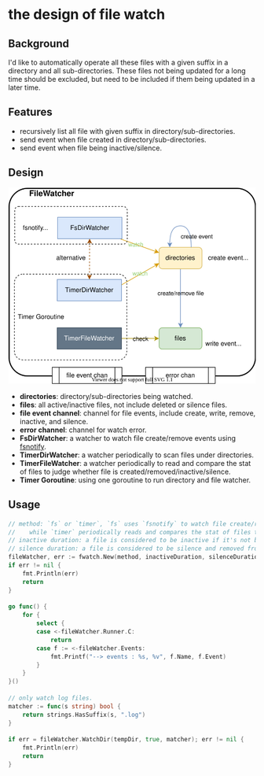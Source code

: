 # the design of file watch

## Background

I'd like to automatically operate all these files with a given suffix in a directory and all sub-directories.
These files not being updated for a long time should be excluded, 
but need to be included if them being updated in a later time.

## Features
- recursively list all file with given suffix in directory/sub-directories.
- send event when file created in directory/sub-directories.
- send event when file being inactive/silence.

## Design

![](doc/fwatch.svg)
- **directories**: directory/sub-directories being watched.
- **files**: all active/inactive files, not include deleted or silence files.
- **file event channel**: channel for file events, include create, write, remove, inactive, and silence.
- **error channel**: channel for watch error.
- **FsDirWatcher**: a watcher to watch file create/remove events using [fsnotify](https://github.com/vogo/fsnotify).
- **TimerDirWatcher**: a watcher periodically to scan files under directories.
- **TimerFileWatcher**: a watcher periodically to read and compare the stat of files to judge whether file is created/removed/inactive/silence.
- **Timer Goroutine**: using one goroutine to run directory and file watcher.

## Usage

```go
// method: `fs` or `timer`, `fs` uses `fsnotify` to watch file create/remove events,
//    while `timer` periodically reads and compares the stat of files to judge whether file is created/removed/inactive/silence.
// inactive duration: a file is considered to be inactive if it's not being updated in the given duration.
// silence duration: a file is considered to be silence and removed from watching files if it's not being updated in the given duration.
fileWatcher, err := fwatch.New(method, inactiveDuration, silenceDuration)
if err != nil {
    fmt.Println(err)
	return
}

go func() {
	for {
		select {
		case <-fileWatcher.Runner.C:
			return
		case f := <-fileWatcher.Events:
			fmt.Printf("--> events : %s, %v", f.Name, f.Event)
		}
	}
}()

// only watch log files.
matcher := func(s string) bool {
    return strings.HasSuffix(s, ".log")
}

if err = fileWatcher.WatchDir(tempDir, true, matcher); err != nil {
	fmt.Println(err)
	return
}
```
